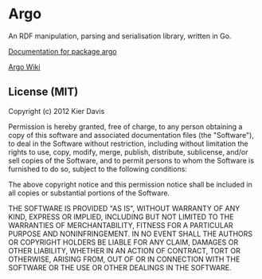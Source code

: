 Argo
====

An RDF manipulation, parsing and serialisation library, written in Go.

[Documentation for package argo][argo-doc]

[Argo Wiki][argo-wiki]

License (MIT)
-------------

Copyright (c) 2012 Kier Davis

Permission is hereby granted, free of charge, to any person obtaining a copy of this software and
associated documentation files (the "Software"), to deal in the Software without restriction,
including without limitation the rights to use, copy, modify, merge, publish, distribute,
sublicense, and/or sell copies of the Software, and to permit persons to whom the Software is
furnished to do so, subject to the following conditions:

The above copyright notice and this permission notice shall be included in all copies or substantial
portions of the Software.

THE SOFTWARE IS PROVIDED "AS IS", WITHOUT WARRANTY OF ANY KIND, EXPRESS OR IMPLIED, INCLUDING BUT
NOT LIMITED TO THE WARRANTIES OF MERCHANTABILITY, FITNESS FOR A PARTICULAR PURPOSE AND
NONINFRINGEMENT. IN NO EVENT SHALL THE AUTHORS OR COPYRIGHT HOLDERS BE LIABLE FOR ANY CLAIM, DAMAGES
OR OTHER LIABILITY, WHETHER IN AN ACTION OF CONTRACT, TORT OR OTHERWISE, ARISING FROM, OUT OF OR IN
CONNECTION WITH THE SOFTWARE OR THE USE OR OTHER DEALINGS IN THE SOFTWARE.


[argo-doc]:     http://go.pkgdoc.org/github.com/kierdavis/argo "argo - GoPkgDoc"
[argo-wiki]:    https://github.com/kierdavis/argo/wiki "Home - kierdavis/argo Wiki"

